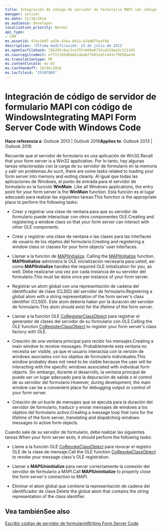 ```yaml
---
title: Integración de código de servidor de formulario MAPI con código de Windows
manager: soliver
ms.date: 11/16/2014
ms.audience: Developer
localization_priority: Normal
api_type:
- COM
ms.assetid: 47ec3e97-ad2b-43ea-842a-b2a0675eef48
description: 'Última modificación: 23 de julio de 2011'
ms.openlocfilehash: 33b205c0ac5caf5fc049a0732cd219aa2c321326
ms.sourcegitcommit: ef717c65d8dd41ababffb01eafc443c79950aed4
ms.translationtype: MT
ms.contentlocale: es-ES
ms.lasthandoff: 10/04/2018
ms.locfileid: "25397866"
---
```

# <a name="integrating-mapi-form-server-code-with-windows-code"></a><span data-ttu-id="d3c9a-103">Integración de código de servidor de formulario MAPI con código de Windows</span><span class="sxs-lookup"><span data-stu-id="d3c9a-103">Integrating MAPI Form Server Code with Windows Code</span></span>

  
  
<span data-ttu-id="d3c9a-104">**Hace referencia a**: Outlook 2013 | Outlook 2016</span><span class="sxs-lookup"><span data-stu-id="d3c9a-104">**Applies to**: Outlook 2013 | Outlook 2016</span></span> 
  
<span data-ttu-id="d3c9a-105">Recuerde que el servidor de formulario es una aplicación de Win32.</span><span class="sxs-lookup"><span data-stu-id="d3c9a-105">Recall that your form server is a Win32 application.</span></span> <span data-ttu-id="d3c9a-106">Por lo tanto, hay algunas tareas relacionadas con la carga de su servidor de formulario en la memoria y salir sin problemas.</span><span class="sxs-lookup"><span data-stu-id="d3c9a-106">As such, there are some tasks related to loading your form server into memory and exiting cleanly.</span></span> <span data-ttu-id="d3c9a-107">Al igual que todas las aplicaciones de Windows, el punto de entrada para el servidor de formulario es la función **WinMain** .</span><span class="sxs-lookup"><span data-stu-id="d3c9a-107">Like all Windows applications, the entry point for your form server is the **WinMain** function.</span></span> <span data-ttu-id="d3c9a-108">Esta función es el lugar adecuado para realizar las siguientes tareas:</span><span class="sxs-lookup"><span data-stu-id="d3c9a-108">This function is the appropriate place to perform the following tasks:</span></span> 
  
- <span data-ttu-id="d3c9a-109">Crear y registrar una clase de ventana para que su servidor de formulario puede interactuar con otros componentes OLE.</span><span class="sxs-lookup"><span data-stu-id="d3c9a-109">Creating and registering a window class so that your form server can interact with other OLE components.</span></span>
    
- <span data-ttu-id="d3c9a-110">Crear y registrar una clase de ventana o las clases para las interfaces de usuario de los objetos del formulario.</span><span class="sxs-lookup"><span data-stu-id="d3c9a-110">Creating and registering a window class or classes for your form objects' user interfaces.</span></span>
    
- <span data-ttu-id="d3c9a-111">Llamar a la función de [MAPIInitialize](mapiinitialize.md) .</span><span class="sxs-lookup"><span data-stu-id="d3c9a-111">Calling the [MAPIInitialize](mapiinitialize.md) function.</span></span> <span data-ttu-id="d3c9a-112">**MAPIInitialize** administra la OLE inicialización necesaria para usted, así como.</span><span class="sxs-lookup"><span data-stu-id="d3c9a-112">**MAPIInitialize** handles the required OLE initialization for you, as well.</span></span> <span data-ttu-id="d3c9a-113">Debe realizarse una vez por cada instancia de su servidor del formulario.</span><span class="sxs-lookup"><span data-stu-id="d3c9a-113">This must be done once per instance of your form server.</span></span> 
    
- <span data-ttu-id="d3c9a-114">Registrar un atom global con una representación de cadena del identificador de clase (CLSID) del servidor de formulario.</span><span class="sxs-lookup"><span data-stu-id="d3c9a-114">Registering a global atom with a string representation of the form server's class identifier (CLSID).</span></span> <span data-ttu-id="d3c9a-115">Este atom debería haber por la duración del servidor de formulario.</span><span class="sxs-lookup"><span data-stu-id="d3c9a-115">This atom should exist for the lifetime of the form server.</span></span>
    
- <span data-ttu-id="d3c9a-116">Llamar a la función OLE [CoRegisterClassObject](https://msdn.microsoft.com/library/ms693407.aspx) para registrar el generador de clases del servidor de su formulario con OLE.</span><span class="sxs-lookup"><span data-stu-id="d3c9a-116">Calling the OLE function [CoRegisterClassObject](https://msdn.microsoft.com/library/ms693407.aspx) to register your form server's class factory with OLE.</span></span> 
    
- <span data-ttu-id="d3c9a-117">Creación de una ventana principal para recibir los mensajes.</span><span class="sxs-lookup"><span data-stu-id="d3c9a-117">Creating a main window to receive messages.</span></span> <span data-ttu-id="d3c9a-118">Probablemente esta ventana no necesita ser visible, ya que el usuario interactúa con la versión de windows asociados con los objetos de formulario individuales.</span><span class="sxs-lookup"><span data-stu-id="d3c9a-118">This window probably does not need to be visible because the user will be interacting with the specific windows associated with individual form objects.</span></span> <span data-ttu-id="d3c9a-119">Sin embargo, durante el desarrollo, la ventana principal de puede ser un lugar adecuado para la depuración de salida o el control de su servidor del formulario.</span><span class="sxs-lookup"><span data-stu-id="d3c9a-119">However, during development, the main window can be a convenient place for debugging output or control of your form server.</span></span>
    
- <span data-ttu-id="d3c9a-120">Creación de un bucle de mensajes que se ejecuta para la duración del servidor de formulario, traducir y enviar mensajes de windows a los objetos del formulario activo.</span><span class="sxs-lookup"><span data-stu-id="d3c9a-120">Creating a message loop that runs for the lifetime of the form server, translating and dispatching windows messages to active form objects.</span></span>
    
<span data-ttu-id="d3c9a-121">Cuando sale de su servidor de formulario, debe realizar las siguientes tareas:</span><span class="sxs-lookup"><span data-stu-id="d3c9a-121">When your form server exits, it should perform the following tasks:</span></span>
  
- <span data-ttu-id="d3c9a-122">Llame a la función OLE [CoRevokeClassObject](https://msdn.microsoft.com/library/ms688650%28VS.85%29.aspx) para revocar el registro OLE de la clase de mensaje.</span><span class="sxs-lookup"><span data-stu-id="d3c9a-122">Call the OLE function [CoRevokeClassObject](https://msdn.microsoft.com/library/ms688650%28VS.85%29.aspx) to revoke your message class's OLE registration.</span></span> 
    
- <span data-ttu-id="d3c9a-123">Llamar a **MAPIUninitialize** para cerrar correctamente la conexión del servidor de formulario a MAPI.</span><span class="sxs-lookup"><span data-stu-id="d3c9a-123">Call **MAPIUninitialize** to properly close the form server's connection to MAPI.</span></span> 
    
- <span data-ttu-id="d3c9a-124">Eliminar el atom global que contiene la representación de cadena del identificador de clase.</span><span class="sxs-lookup"><span data-stu-id="d3c9a-124">Delete the global atom that contains the string representation of the class identifier.</span></span>
    
## <a name="see-also"></a><span data-ttu-id="d3c9a-125">Vea también</span><span class="sxs-lookup"><span data-stu-id="d3c9a-125">See also</span></span>



[<span data-ttu-id="d3c9a-126">Escribir código de servidor de formulario</span><span class="sxs-lookup"><span data-stu-id="d3c9a-126">Writing Form Server Code</span></span>](writing-form-server-code.md)

